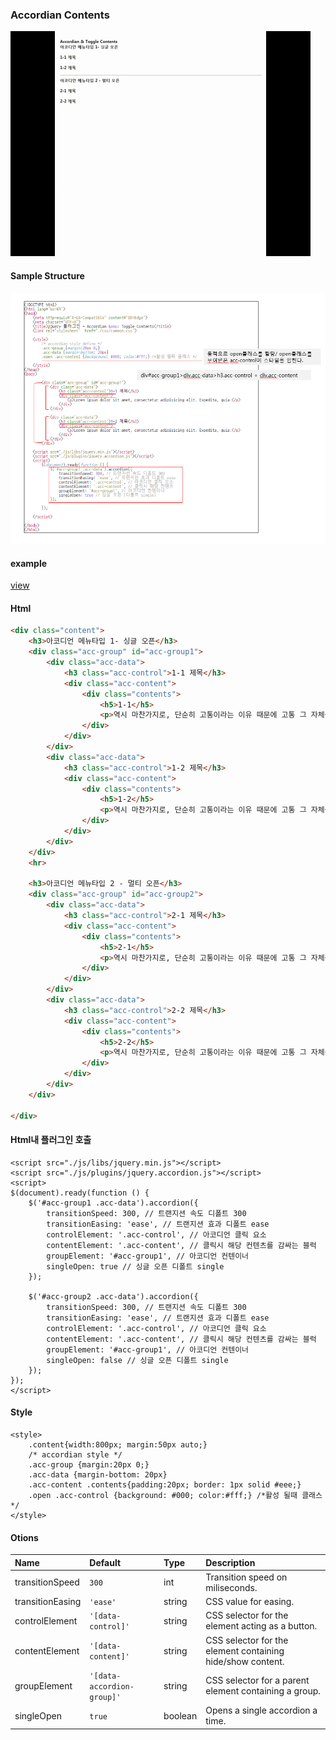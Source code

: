 ### Accordian Contents
![아코디언 플러그인](images/accordian.gif)

#### Sample Structure
![아코디언 플러그인](images/accordian.png)

#### example
[view](example.html)
#### Html
````html
<div class="content">
    <h3>아코디언 메뉴타입 1- 싱글 오픈</h3>
    <div class="acc-group" id="acc-group1">
        <div class="acc-data">
            <h3 class="acc-control">1-1 제목</h3>
            <div class="acc-content">
                <div class="contents">
                    <h5>1-1</h5>
                    <p>역시 마찬가지로, 단순히 고통이라는 이유 때문에 고통 그 자체를 사랑하거나 추구하거나 소유하려는 자는 없다. 다만 노역과 고통이 아주 큰 즐거움을 선사하는 상황이 때로는 발생하기 때문에 고통을 찾는 사람이 있는 것이다. 간단한 예를 들자면, 모종의 이익을 얻을 수도 없는데 힘든 육체적 노력을 기꺼이 할 사람이 우리들 중에 과연 있겠는가? 하지만 귀찮은 일이 뒤따르지 않는 즐거움을 누리는 것을 선택한 사람, 혹은 아무런 즐거움도 생기지 않는 고통을 회피하는 사람을 누가 탓할 수 있겠는가?</p>
                </div>
            </div>
        </div>
        <div class="acc-data">
            <h3 class="acc-control">1-2 제목</h3>
            <div class="acc-content">
                <div class="contents">
                    <h5>1-2</h5>
                    <p>역시 마찬가지로, 단순히 고통이라는 이유 때문에 고통 그 자체를 사랑하거나 추구하거나 소유하려는 자는 없다. 다만 노역과 고통이 아주 큰 즐거움을 선사하는 상황이 때로는 발생하기 때문에 고통을 찾는 사람이 있는 것이다. 간단한 예를 들자면, 모종의 이익을 얻을 수도 없는데 힘든 육체적 노력을 기꺼이 할 사람이 우리들 중에 과연 있겠는가? 하지만 귀찮은 일이 뒤따르지 않는 즐거움을 누리는 것을 선택한 사람, 혹은 아무런 즐거움도 생기지 않는 고통을 회피하는 사람을 누가 탓할 수 있겠는가?</p>
                </div>
            </div>
        </div>
    </div>
    <hr>

    <h3>아코디언 메뉴타입 2 - 멀티 오픈</h3>
    <div class="acc-group" id="acc-group2">
        <div class="acc-data">
            <h3 class="acc-control">2-1 제목</h3>
            <div class="acc-content">
                <div class="contents">
                    <h5>2-1</h5>
                    <p>역시 마찬가지로, 단순히 고통이라는 이유 때문에 고통 그 자체를 사랑하거나 추구하거나 소유하려는 자는 없다. 다만 노역과 고통이 아주 큰 즐거움을 선사하는 상황이 때로는 발생하기 때문에 고통을 찾는 사람이 있는 것이다. 간단한 예를 들자면, 모종의 이익을 얻을 수도 없는데 힘든 육체적 노력을 기꺼이 할 사람이 우리들 중에 과연 있겠는가? 하지만 귀찮은 일이 뒤따르지 않는 즐거움을 누리는 것을 선택한 사람, 혹은 아무런 즐거움도 생기지 않는 고통을 회피하는 사람을 누가 탓할 수 있겠는가?</p>
                </div>
            </div>
        </div>
        <div class="acc-data">
            <h3 class="acc-control">2-2 제목</h3>
            <div class="acc-content">
                <div class="contents">
                    <h5>2-2</h5>
                    <p>역시 마찬가지로, 단순히 고통이라는 이유 때문에 고통 그 자체를 사랑하거나 추구하거나 소유하려는 자는 없다. 다만 노역과 고통이 아주 큰 즐거움을 선사하는 상황이 때로는 발생하기 때문에 고통을 찾는 사람이 있는 것이다. 간단한 예를 들자면, 모종의 이익을 얻을 수도 없는데 힘든 육체적 노력을 기꺼이 할 사람이 우리들 중에 과연 있겠는가? 하지만 귀찮은 일이 뒤따르지 않는 즐거움을 누리는 것을 선택한 사람, 혹은 아무런 즐거움도 생기지 않는 고통을 회피하는 사람을 누가 탓할 수 있겠는가?</p>
                </div>
            </div>
        </div>
    </div>

</div>
````

#### Html내 플러그인 호출
````
<script src="./js/libs/jquery.min.js"></script>
<script src="./js/plugins/jquery.accordion.js"></script>
<script>
$(document).ready(function () {
    $('#acc-group1 .acc-data').accordion({
        transitionSpeed: 300, // 트랜지션 속도 디폴트 300
        transitionEasing: 'ease', // 트랜지션 효과 디폴트 ease
        controlElement: '.acc-control', // 아코디언 클릭 요소
        contentElement: '.acc-content', // 클릭시 해당 컨텐츠를 감싸는 블럭
        groupElement: '#acc-group1', // 아코디언 컨텐이너
        singleOpen: true // 싱글 오픈 디폴트 single
    });

    $('#acc-group2 .acc-data').accordion({
        transitionSpeed: 300, // 트랜지션 속도 디폴트 300
        transitionEasing: 'ease', // 트랜지션 효과 디폴트 ease
        controlElement: '.acc-control', // 아코디언 클릭 요소
        contentElement: '.acc-content', // 클릭시 해당 컨텐츠를 감싸는 블럭
        groupElement: '#acc-group1', // 아코디언 컨텐이너
        singleOpen: false // 싱글 오픈 디폴트 single
    });
});
</script>
````

#### Style
````
<style>
    .content{width:800px; margin:50px auto;}
    /* accordian style */
    .acc-group {margin:20px 0;}
    .acc-data {margin-bottom: 20px}
    .acc-content .contents{padding:20px; border: 1px solid #eee;}
    .open .acc-control {background: #000; color:#fff;} /*활성 될때 클래스 */
</style> 
````

#### Otions
Name             | Default                    | Type    | Description
:----------------|:---------------------------|:--------|:-----------
transitionSpeed  | `300`                      | int     | Transition speed on miliseconds.                         
transitionEasing | `'ease'`                   | string  | CSS value for easing.                                    
controlElement   | `'[data-control]'`         | string  | CSS selector for the element acting as a button.
contentElement   | `'[data-content]'`         | string  | CSS selector for the element containing hide/show content. 
groupElement     | `'[data-accordion-group]'` | string  | CSS selector for a parent element containing a group.
singleOpen       | `true`                     | boolean | Opens a single accordion a time.
